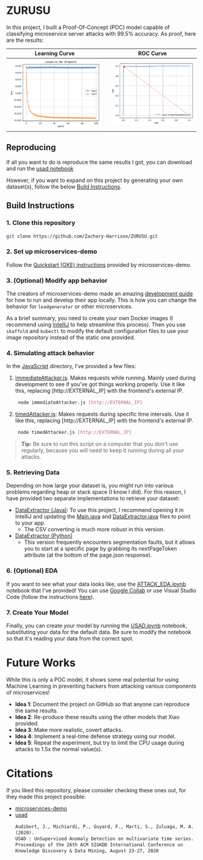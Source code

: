 # ZURUSU

In this project, I built a Proof-Of-Concept (POC) model capable of classifying microservice server attacks with 99.5% accuracy. As proof, here are the results:

|                                    Learning Curve                                    |     |                      ROC Curve                       |
| :----------------------------------------------------------------------------------: | :-: | :--------------------------------------------------: |
|                  ![LearningCurve_1.png](images/LearningCurve_1.png)                  |     |            ![ROC_1.png](images/ROC_1.png)            |


## Reproducing

If all you want to do is reproduce the same results I got, you can download and run the [usad notebook](USAD.ipynb)

However, if you want to expand on this project by generating your own dataset(s), follow the below [Build Instructions](#build-instructions).

## Build Instructions

### 1. Clone this repository

```bash
git clone https://github.com/Zachary-Harrison/ZURUSU.git
```

### 2. Set up microservices-demo

Follow the [Quickstart (GKE) instructions](https://github.com/GoogleCloudPlatform/microservices-demo/tree/main#quickstart-gke) provided by microservices-demo. 

### 3. (Optional) Modify app behavior

The creators of microservices-demo made an amazing [development guide](https://github.com/GoogleCloudPlatform/microservices-demo/blob/main/docs/development-guide.md) for how to run and develop their app locally. This is how you can change the behavior for `loadgenerator` or other microservices.

As a brief summary, you need to create your own Docker images (I recommend using [IntelliJ](https://www.jetbrains.com/idea/download/?section=windows) to help streamline this process). Then you use `skaffold` and `kubectl` to modify the default configuration files to use your image repository instead of the static one provided.

### 4. Simulating attack behavior

In the [JavaScript](JavaScript/) directory, I've provided a few files:
1. [immediateAttacker.js](JavaScript/immediateAttacker.js): Makes requests while running. Mainly used during development to see if you've got things working properly. Use it like this, replacing [http://EXTERNAL_IP] with the frontend's external IP.
   ```bash
    node immediateAttacker.js [http://EXTERNAL_IP]
   ```
2. [timedAttacker.js](JavaScript/timedAttacker.js): Makes requests during specific time intervals. Use it like this, replacing [http://EXTERNAL_IP] with the frontend's external IP.
   ```bash
    node timedAttacker.js [http://EXTERNAL_IP]
   ```
> **Tip:** Be sure to run this script on a computer that you don't use regularly, because you will need to keep it running during all your attacks.

### 5. Retrieving Data

Depending on how large your dataset is, you might run into various problems regarding heap or stack space (I know I did). For this reason, I have provided two separate implementations to retrieve your dataset:
- [DataExtractor (Java)](DataExtractors/Java-DataExtractor/): To use this project, I recommend opening it in IntelliJ and updating the [Main.java](DataExtractors/Java-DataExtractor/src/main/java/org/example/Main.java) and [DataExtractor.java](DataExtractors/Java-DataExtractor/src/main/java/org/example/DataExtractor.java) files to point to your app.
  - The CSV converting is much more robust in this version.
- [DataExtractor (Python)](DataExtractors/Python-DataExtractor/)
  - This version frequently encounters segmentation faults, but it allows you to start at a specific page by grabbing its nextPageToken attribute (at the bottom of the page.json response).

### 6. (Optional) EDA

If you want to see what your data looks like, use the [ATTACK_EDA.ipynb](ATTACK_EDA.ipynb) notebook that I've provided! You can use [Google Collab](https://colab.google/) or use Visual Studio Code (follow the instructions [here](https://code.visualstudio.com/docs/datascience/jupyter-notebooks)).

### 7. Create Your Model

Finally, you can create your model by running the [USAD.ipynb](USAD.ipynb) notebook, substituting your data for the default data. Be sure to modify the notebook so that it's reading your data from the correct spot.


# Future Works

While this is only a POC model, it shows some real potential for using Machine Learning in preventing hackers from attacking various components of microservices! 
- **Idea 1**: Document the project on GitHub so that anyone can reproduce the same results.
- **Idea 2**: Re-produce these results using the other models that Xiao provided.
- **Idea 3**: Make more realistic, covert attacks.
- **Idea 4**: Implement a real-time defense strategy using our model.
- **Idea 5**: Repeat the experiment, but try to limit the CPU usage during attacks to 1.5x the normal value(s).

# Citations

If you liked this repository, please consider checking these ones out, for they made this project possible:
- [microservices-demo](https://github.com/GoogleCloudPlatform/microservices-demo/tree/main)
- [usad](https://github.com/manigalati/usad)
    ```
    Audibert, J., Michiardi, P., Guyard, F., Marti, S., Zuluaga, M. A. (2020).
    USAD : UnSupervised Anomaly Detection on multivariate time series.
    Proceedings of the 26th ACM SIGKDD International Conference on Knowledge Discovery & Data Mining, August 23-27, 2020
    ```

